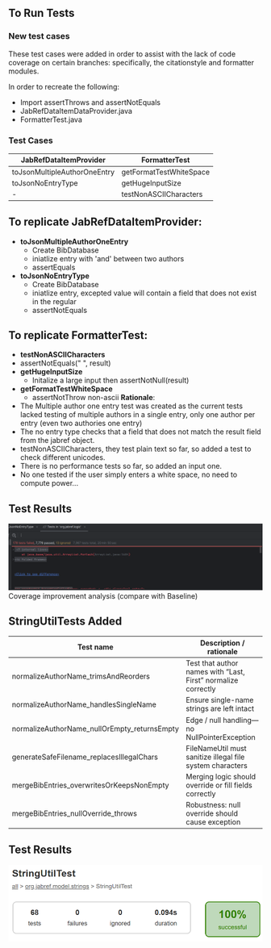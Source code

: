 ## To Run Tests

### New test cases
These test cases were added in order to assist with the lack of code coverage on certain branches: specifically, the citationstyle and formatter modules.

In order to recreate the following: 
- Import assertThrows and assertNotEquals
- JabRefDataItemDataProvider.java
- FormatterTest.java

### Test Cases

JabRefDataItemProvider             | FormatterTest
----------------------------------|---------------------------
| toJsonMultipleAuthorOneEntry       | getFormatTestWhiteSpace |
| toJsonNoEntryType                  | getHugeInputSize |
| -                                 | testNonASCIICharacters |


## To replicate JabRefDataItemProvider: 
- **toJsonMultipleAuthorOneEntry**
  - Create BibDatabase
  - iniatlize entry with 'and' between two authors
  - assertEquals
- **toJsonNoEntryType**
  - Create BibDatabase
  - iniatlize entry, excepted value will contain a field that does not exist in the regular
  - assertNotEquals

## To replicate FormatterTest: 
-  **testNonASCIICharacters**
  - assertNotEquals(" ", result) 
- **getHugeInputSize**
  - Initalize a large input then assertNotNull(result)
- **getFormatTestWhiteSpace**
  - assertNotThrow non-ascii
**Rationale**:
- The Multiple author one entry test was created as the current tests lacked testing of multiple authors in a single entry, only one author per entry (even two authories one entry)
- The no entry type checks that a field that does not match the result field from the jabref object.
- testNonASCIICharacters, they test plain text so far, so added a test to check different unicodes.
- There is no performance tests so far, so added an input one.
- No one tested if the user simply enters a white space, no need to compute power...

## Test Results
![image](test_results.png)
Coverage improvement analysis (compare with Baseline)


## StringUtilTests Added

| Test name | Description / rationale |
|-----------|----------------------------|
| normalizeAuthorName_trimsAndReorders | Test that author names with “Last, First” normalize correctly |
| normalizeAuthorName_handlesSingleName | Ensure single-name strings are left intact |
| normalizeAuthorName_nullOrEmpty_returnsEmpty | Edge / null handling—no NullPointerException |
| generateSafeFilename_replacesIllegalChars | FileNameUtil must sanitize illegal file system characters |
| mergeBibEntries_overwritesOrKeepsNonEmpty | Merging logic should override or fill fields correctly |
| mergeBibEntries_nullOverride_throws | Robustness: null override should cause exception |

## Test Results
![StringUtil Tests Results](StringUtil_results.png)